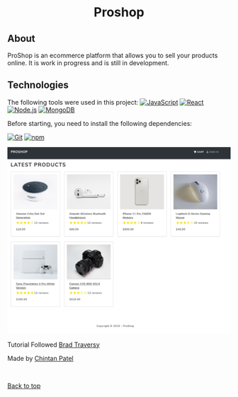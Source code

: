 <!-- <div align="center" id="top"> -->


  <!-- <a href="https://proshop.netlify.app">Demo</a> -->
<!-- </div> -->

<h1 align="center">Proshop</h1>

## About ##

ProShop is an ecommerce platform that allows you to sell your products online.
It is work in progress and is still in development.

<!-- ## :sparkles: Features ##

:heavy_check_mark: Feature 1;\
:heavy_check_mark: Feature 2;\
:heavy_check_mark: Feature 3;  -->

## Technologies ##

The following tools were used in this project:
[![JavaScript](https://img.icons8.com/color/48/000000/javascript--v1.png)](https:developer.mozilla.org/en-US/docs/Web/JavaScript)
[![React](https://img.icons8.com/office/48/000000/react.png)](https://reactjs.org/)
[![Node.js](https://img.icons8.com/color/48/000000/nodejs.png)](https://nodejs.org/)
[![MongoDB](https://img.icons8.com/color/48/000000/mongodb.png)](https://www.mongodb.com/)

Before starting, you need to install the following dependencies:

[![Git](https://img.icons8.com/color/48/000000/git.png)](https://git-scm.com/)
[![npm](https://img.icons8.com/color/48/000000/npm.png)](https://www.npmjs.com/)

![ss](./frontend/public/images/ss.png)


Tutorial Followed  <a href="https://twitter.com/traversymedia?ref_src=twsrc%5Egoogle%7Ctwcamp%5Eserp%7Ctwgr%5Eauthor" target="_blank">Brad Traversy
</a>

Made by <a href="https://github.com/{{chihempat}}" target="_blank">Chintan Patel</a>

&#xa0;

<a href="#top">Back to top</a>
